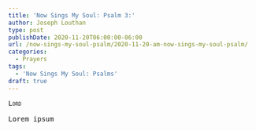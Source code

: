 ```yaml
---
title: 'Now Sings My Soul: Psalm 3:'
author: Joseph Louthan
type: post
publishDate: 2020-11-20T06:00:00-06:00
url: /now-sings-my-soul-psalm/2020-11-20-am-now-sings-my-soul-psalm/
categories:
  - Prayers
tags:
  - 'Now Sings My Soul: Psalms'
draft: true
---
```


<pre>
<div style="font-variant: small-caps;">Lord</div>
Lorem ipsum
</pre>
